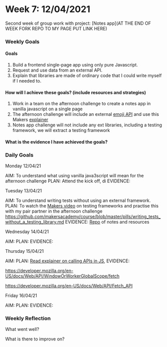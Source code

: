 # Week 7: 12/04/2021

Second week of group work with project: [Notes app](AT THE END OF WEEK FORK REPO TO MY PAGE PUT LINK HERE)

### Weekly Goals

#### Goals

1. Build a frontend single-page app using only pure Javascript.
2. Request and use data from an external API.
3. Explain that libraries are made of ordinary code that I could write myself if I needed to.

#### How will I achieve these goals? (include resources and strategies)

1. Work in a team on the afternoon challenge to create a notes app in vanilla javascript on a single page
2. The afternoon challenge will include an external [emoji API](https://makers-emojify.herokuapp.com/) and use this Makers [explainer](https://github.com/makersacademy/course/blob/master/pills/calling_apis_in_javascript.md)
3. Notes app challenge will not include any ext libraries, including a testing framework, we will extract a testing framework

#### What is the evidence I have achieved the goals?


### Daily Goals

Monday 12/04/21

AIM: To understand what using vanilla java3script will mean for the afternoon challenge
PLAN: Attend the kick off, di
EVIDENCE: 

Tuesday 13/04/21

AIM: To understand writing tests without using an external framework.
PLAN: To watch the [Makers video](https://www.youtube.com/watch?v=HyGnxxKJmeQ) on testing frameworks and practise this with my pair partner in the afternoon challenge
https://github.com/makersacademy/course/blob/master/pills/writing_tests_without_a_testing_library.md
EVIDENCE: [Repo]() of notes and resources

Wednesday 14/04/21

AIM:
PLAN:
EVIDENCE:

Thursday 15/04/21

AIM:
PLAN: [Read explainer on calling APIs in JS](https://github.com/makersacademy/course/blob/master/pills/calling_apis_in_javascript.md), 
EVIDENCE:

https://developer.mozilla.org/en-US/docs/Web/API/WindowOrWorkerGlobalScope/fetch

https://developer.mozilla.org/en-US/docs/Web/API/Fetch_API


Friday 16/04/21

AIM:
PLAN:
EVIDENCE:

### Weekly Reflection

What went well?

What is there to improve on?
